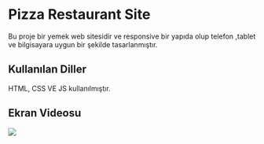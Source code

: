 <h1>Pizza Restaurant Site</h1>

Bu proje bir yemek web sitesidir ve responsive bir yapıda olup telefon ,tablet ve bilgisayara uygun bir şekilde tasarlanmıştır.

<h2>Kullanılan Diller</h2>

HTML, CSS VE JS kullanılmıştır.

<h2>Ekran Videosu</h2>

![](pizza.gif)
